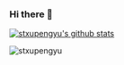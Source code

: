 ### Hi there 👋

<!--
**stxupengyu/stxupengyu** is a ✨ _special_ ✨ repository because its `README.md` (this file) appears on your GitHub profile.

- 🔭 I’m currently working on recommendation algorithms.
- 🌱 I’m currently learning machine learning theory.
-->
[![stxupengyu's github stats](https://github-readme-stats.vercel.app/api?username=stxupengyu)](https://github.com/stxupengyu/github-readme-stats)  

![stxupengyu](https://github-readme-stats.vercel.app/api/top-langs/?username=stxupengyu&theme=buefy&layout=compact)
